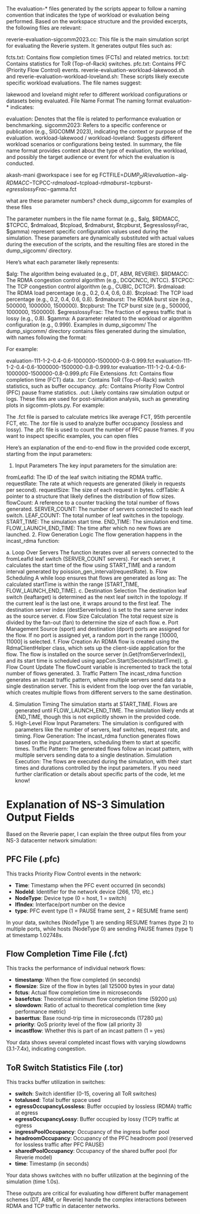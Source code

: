 The evaluation-* files generated by the scripts appear to follow a naming convention that indicates the type of workload or evaluation being performed. Based on the workspace structure and the provided excerpts, the following files are relevant:

reverie-evaluation-sigcomm2023.cc: This file is the main simulation script for evaluating the Reverie system. It generates output files such as:

fcts.txt: Contains flow completion times (FCTs) and related metrics.
tor.txt: Contains statistics for ToR (Top-of-Rack) switches.
pfc.txt: Contains PFC (Priority Flow Control) events.
reverie-evaluation-workload-lakewood.sh and reverie-evaluation-workload-loveland.sh: These scripts likely execute specific workload evaluations. The file names suggest:

lakewood and loveland might refer to different workload configurations or datasets being evaluated.
File Name Format
The naming format evaluation-* indicates:

evaluation: Denotes that the file is related to performance evaluation or benchmarking.
sigcomm2023: Refers to a specific conference or publication (e.g., SIGCOMM 2023), indicating the context or purpose of the evaluation.
workload-lakewood / workload-loveland: Suggests different workload scenarios or configurations being tested.
In summary, the file name format provides context about the type of evaluation, the workload, and possibly the target audience or event for which the evaluation is conducted.

akash-mani
@workspace i see for eg FCTFILE=$DUMP_DIR/evaluation-$alg-$RDMACC-$TCPCC-$rdmaload-$tcpload-$rdmaburst-$tcpburst-$egresslossyFrac-$gamma.fct

what are these parameter numbers? check dump_sigcomm for examples of these files

The parameter numbers in the file name format (e.g., $alg, $RDMACC, $TCPCC, $rdmaload, $tcpload, $rdmaburst, $tcpburst, $egresslossyFrac, $gamma) represent specific configuration values used during the simulation. These parameters are dynamically substituted with actual values during the execution of the scripts, and the resulting files are stored in the dump_sigcomm/ directory.

Here’s what each parameter likely represents:

$alg: The algorithm being evaluated (e.g., DT, ABM, REVERIE).
$RDMACC: The RDMA congestion control algorithm (e.g., DCQCNCC, INTCC).
$TCPCC: The TCP congestion control algorithm (e.g., CUBIC, DCTCP).
$rdmaload: The RDMA load percentage (e.g., 0.2, 0.4, 0.6, 0.8).
$tcpload: The TCP load percentage (e.g., 0.2, 0.4, 0.6, 0.8).
$rdmaburst: The RDMA burst size (e.g., 500000, 1000000, 1500000).
$tcpburst: The TCP burst size (e.g., 500000, 1000000, 1500000).
$egresslossyFrac: The fraction of egress traffic that is lossy (e.g., 0.8).
$gamma: A parameter related to the workload or algorithm configuration (e.g., 0.999).
Examples in dump_sigcomm/
The dump_sigcomm/ directory contains files generated during the simulation, with names following the format:

For example:

evaluation-111-1-2-0.4-0.6-1000000-1500000-0.8-0.999.fct
evaluation-111-1-2-0.4-0.6-1000000-1500000-0.8-0.999.tor
evaluation-111-1-2-0.4-0.6-1000000-1500000-0.8-0.999.pfc
File Extensions
.fct: Contains flow completion time (FCT) data.
.tor: Contains ToR (Top-of-Rack) switch statistics, such as buffer occupancy.
.pfc: Contains Priority Flow Control (PFC) pause frame statistics.
.out: Likely contains raw simulation output or logs.
These files are used for post-simulation analysis, such as generating plots in sigcomm-plots.py. For example:

The .fct file is parsed to calculate metrics like average FCT, 95th percentile FCT, etc.
The .tor file is used to analyze buffer occupancy (lossless and lossy).
The .pfc file is used to count the number of PFC pause frames.
If you want to inspect specific examples, you can open files 


Here’s an explanation of the end-to-end flow in the provided code excerpt, starting from the input parameters:

1. Input Parameters
The key input parameters for the simulation are:

fromLeafId: The ID of the leaf switch initiating the RDMA traffic.
requestRate: The rate at which requests are generated (likely in requests per second).
requestSize: The size of each request in bytes.
cdfTable: A pointer to a structure that likely defines the distribution of flow sizes.
flowCount: A reference to a counter tracking the total number of flows generated.
SERVER_COUNT: The number of servers connected to each leaf switch.
LEAF_COUNT: The total number of leaf switches in the topology.
START_TIME: The simulation start time.
END_TIME: The simulation end time.
FLOW_LAUNCH_END_TIME: The time after which no new flows are launched.
2. Flow Generation Logic
The flow generation happens in the incast_rdma function:

a. Loop Over Servers
The function iterates over all servers connected to the fromLeafId leaf switch (SERVER_COUNT servers).
For each server, it calculates the start time of the flow using START_TIME and a random interval generated by poission_gen_interval(requestRate).
b. Flow Scheduling
A while loop ensures that flows are generated as long as:
The calculated startTime is within the range [START_TIME, FLOW_LAUNCH_END_TIME].
c. Destination Selection
The destination leaf switch (leaftarget) is determined as the next leaf switch in the topology. If the current leaf is the last one, it wraps around to the first leaf.
The destination server index (destServerIndex) is set to the same server index as the source server.
d. Flow Size Calculation
The total request size is divided by the fan-out (fan) to determine the size of each flow.
e. Port Management
Source (sport) and destination (dport) ports are assigned for the flow. If no port is assigned yet, a random port in the range [10000, 11000] is selected.
f. Flow Creation
An RDMA flow is created using the RdmaClientHelper class, which sets up the client-side application for the flow.
The flow is installed on the source server (n.Get(fromServerIndex)), and its start time is scheduled using appCon.Start(Seconds(startTime)).
g. Flow Count Update
The flowCount variable is incremented to track the total number of flows generated.
3. Traffic Pattern
The incast_rdma function generates an incast traffic pattern, where multiple servers send data to a single destination server. This is evident from the loop over the fan variable, which creates multiple flows from different servers to the same destination.

4. Simulation Timing
The simulation starts at START_TIME.
Flows are generated until FLOW_LAUNCH_END_TIME.
The simulation likely ends at END_TIME, though this is not explicitly shown in the provided code.
5. High-Level Flow
Input Parameters: The simulation is configured with parameters like the number of servers, leaf switches, request rate, and timing.
Flow Generation: The incast_rdma function generates flows based on the input parameters, scheduling them to start at specific times.
Traffic Pattern: The generated flows follow an incast pattern, with multiple servers sending data to a single destination.
Simulation Execution: The flows are executed during the simulation, with their start times and durations controlled by the input parameters.
If you need further clarification or details about specific parts of the code, let me know!




# Explanation of NS-3 Simulation Output Fields

Based on the Reverie paper, I can explain the three output files from your NS-3 datacenter network simulation:

## PFC File (.pfc)
This tracks Priority Flow Control events in the network:

- **Time**: Timestamp when the PFC event occurred (in seconds)
- **NodeId**: Identifier for the network device (266, 170, etc.)
- **NodeType**: Device type (0 = host, 1 = switch)
- **IfIndex**: Interface/port number on the device
- **type**: PFC event type (1 = PAUSE frame sent, 2 = RESUME frame sent)

In your data, switches (NodeType 1) are sending RESUME frames (type 2) to multiple ports, while hosts (NodeType 0) are sending PAUSE frames (type 1) at timestamp 1.02748s.

## Flow Completion Time File (.fct)
This tracks the performance of individual network flows:

- **timestamp**: When the flow completed (in seconds)
- **flowsize**: Size of the flow in bytes (all 125000 bytes in your data)
- **fctus**: Actual flow completion time in microseconds
- **basefctus**: Theoretical minimum flow completion time (59200 μs)
- **slowdown**: Ratio of actual to theoretical completion time (key performance metric)
- **baserttus**: Base round-trip time in microseconds (17280 μs)
- **priority**: QoS priority level of the flow (all priority 3)
- **incastflow**: Whether this is part of an incast pattern (1 = yes)

Your data shows several completed incast flows with varying slowdowns (3.1-7.4x), indicating congestion.

## ToR Switch Statistics File (.tor)
This tracks buffer utilization in switches:

- **switch**: Switch identifier (0-15, covering all ToR switches)
- **totalused**: Total buffer space used
- **egressOccupancyLossless**: Buffer occupied by lossless (RDMA) traffic at egress
- **egressOccupancyLossy**: Buffer occupied by lossy (TCP) traffic at egress
- **ingressPoolOccupancy**: Occupancy of the ingress buffer pool
- **headroomOccupancy**: Occupancy of the PFC headroom pool (reserved for lossless traffic after PFC PAUSE)
- **sharedPoolOccupancy**: Occupancy of the shared buffer pool (for Reverie model)
- **time**: Timestamp (in seconds)

Your data shows switches with no buffer utilization at the beginning of the simulation (time 1.0s).

These outputs are critical for evaluating how different buffer management schemes (DT, ABM, or Reverie) handle the complex interactions between RDMA and TCP traffic in datacenter networks.

